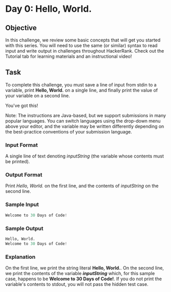 # Day 0: Hello, World.


## Objective 

In this challenge, we review some basic concepts that will get you started with this series. You will need to use the same (or similar) syntax to read input and write output in challenges throughout HackerRank. Check out the Tutorial tab for learning materials and an instructional video!

## Task 

To complete this challenge, you must save a line of input from stdin to a variable, print **Hello, World.** 
on a single line, and finally print the value of your variable on a second line.

You've got this!

Note: The instructions are Java-based, but we support submissions in many popular languages. 
You can switch languages using the drop-down menu above your editor, and the  variable may 
be written differently depending on the best-practice conventions of your submission language.

### Input Format

A single line of text denoting *_inputString_*  (the variable whose contents must be printed).

### Output Format

Print *Hello, World.* on the first line, and the contents of *_inputString_* on the second line.

### Sample Input
```python
Welcome to 30 Days of Code!
```
### Sample Output
```python
Hello, World. 
Welcome to 30 Days of Code!
```
### Explanation
On the first line, we print the string literal **Hello, World.**. On the second line, we print the contents of the  variable **_inputString_** which, for this sample case, happens to be **Welcome to 30 Days of Code!**.
If you do not print the variable's contents to stdout, you will not pass the hidden test case.
